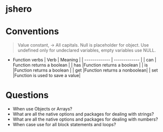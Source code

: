 # jshero


# Conventions
> Value constant, -> All capitals.
> Null is placeholder for object.
> Use undefined only for undeclared variables, empty variables use NULL.
>  
- Function verbs
| Verb  | Meaning               |
| ------------- | ------------- |
| can  | Function returns a boolean  |
| has   |Function returns a boolean   |
| is    |Function returns a boolean   |
| get   |Function returns a nonboolean|
| set   |Function is used to save a value|


# Questions
- When use Objects or Arrays?
- What are all the native options and packages for dealing with strings?
- What are all the native options and packages for dealing with numbers?
- When case use for all block statements and loops?





